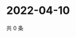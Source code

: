 # 2022-04-10

共 0 条

<!-- BEGIN WEIBO -->
<!-- 最后更新时间 Sun Apr 10 2022 08:58:58 GMT+0800 (China Standard Time) -->

<!-- END WEIBO -->
